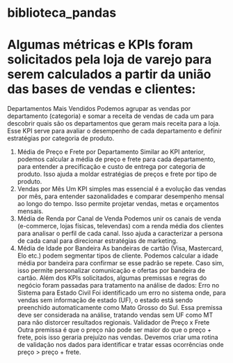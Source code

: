 # biblioteca_pandas

# Algumas métricas e KPIs foram solicitados pela loja de varejo para serem calculados ​​a partir da união das bases de vendas e clientes:
Departamentos Mais Vendidos
Podemos agrupar as vendas por departamento (categoria) e somar a receita de vendas de cada um para descobrir quais são os departamentos que geram mais receita para a loja.
Esse KPI serve para avaliar o desempenho de cada departamento e definir estratégias por categoria de produto.
1. Média de Preço e Frete por Departamento
Similar ao KPI anterior, podemos calcular a média de preço e frete para cada departamento, para entender a precificação e custo de entrega por categoria de produto.
Isso ajuda a moldar estratégias de preços e frete por tipo de produto.
2. Vendas por Mês
Um KPI simples mas essencial é a evolução das vendas por mês, para entender sazonalidades e comparar desempenho mensal ao longo do tempo.
Isso permite projetar vendas, metas e orçamentos mensais.
3. Média de Renda por Canal de Venda
Podemos unir os canais de venda (e-commerce, lojas físicas, televendas) com a renda média dos clientes para analisar o perfil de cada canal.
Isso ajuda a caracterizar a persona de cada canal para direcionar estratégias de marketing.
4. Média de Idade por Bandeira
As bandeiras de cartão (Visa, Mastercard, Elo etc.) podem segmentar tipos de cliente. Podemos calcular a idade média por bandeira para confirmar se esse padrão se repete.
Caso sim, isso permite personalizar comunicação e ofertas por bandeira de cartão.
Além dos KPIs solicitados, algumas premissas e regras do negócio foram passadas para tratamento na análise de dados:
Erro no Sistema para Estado Civil
Foi identificado um erro no sistema onde, para vendas sem informação de estado (UF), o estado está sendo preenchido automaticamente como Mato Grosso do Sul.
Essa premissa deve ser considerada na análise, tratando vendas sem UF como MT para não distorcer resultados regionais.
Validador de Preço x Frete
Outra premissa é que o preço não pode ser maior do que o preço + frete, pois isso geraria prejuízo nas vendas.
Devemos criar uma rotina de validação nos dados para identificar e tratar essas ocorrências onde preço > preço + frete.


